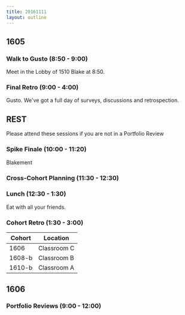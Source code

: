 ```yaml
---
title: 20161111
layout: outline
---
```


## 1605

### Walk to Gusto (8:50 - 9:00)

Meet in the Lobby of 1510 Blake at 8:50.

### Final Retro (9:00 - 4:00)

Gusto. We've got a full day of surveys, discussions and retrospection.

## REST

Please attend these sessions if you are not in a Portfolio Review

### Spike Finale (10:00 - 11:20)
Blakement

### Cross-Cohort Planning (11:30 - 12:30)

### Lunch (12:30 - 1:30)
Eat with all your friends.

### Cohort Retro (1:30 - 3:00)

| Cohort | Location |
| ------ | -------- |
| 1606   | Classroom C |
| 1608-b | Classroom B |
| 1610-b | Classroom A |

## 1606

### Portfolio Reviews (9:00 - 12:00)
